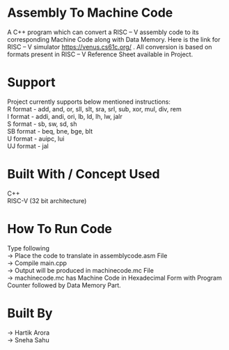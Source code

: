 # Assembly To Machine Code 
A C++ program which can convert a RISC – V assembly code to its corresponding Machine Code along with Data Memory. Here is the link for RISC – V simulator https://venus.cs61c.org/ . All conversion is based on formats present in RISC – V Reference Sheet available in Project.
# Support 
Project currently supports below mentioned instructions: <br>
R format - add, and, or, sll, slt, sra, srl, sub, xor, mul, div, rem <br>
I format - addi, andi, ori, lb, ld, lh, lw, jalr <br>
S format - sb, sw, sd, sh <br>
SB format - beq, bne, bge, blt <br>
U format - auipc, lui <br>
UJ format - jal <br>
# Built With / Concept Used
C++ <br>
RISC-V (32 bit architecture) <br>

# How To Run Code
 Type following <br>
-> Place the code to translate in assemblycode.asm File <br>
-> Compile main.cpp <br>
-> Output will be produced in machinecode.mc File <br>
-> machinecode.mc has Machine Code in Hexadecimal Form with Program Counter followed by Data Memory Part. <br>

# Built By
-> Hartik Arora <br>
-> Sneha Sahu <br>
